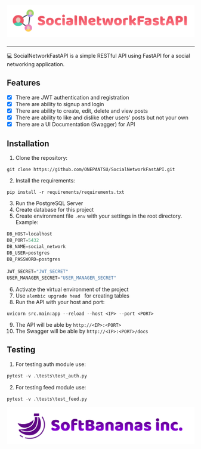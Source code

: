 # ![SocialNetworkFastAPI](/res/img/logo.svg)
___

💻 SocialNetworkFastAPI is a simple RESTful API using FastAPI for a social networking application.

## Features
- [X] There are JWT authentication and registration
- [X] There are ability to signup and login
- [X] There are ability to create, edit, delete and view posts
- [X] There are ability to like and dislike other users’ posts but not your own 
- [X] There are a UI Documentation (Swagger) for API

## Installation
1. Clone the repository: 
```
git clone https://github.com/ONEPANTSU/SocialNetworkFastAPI.git
```
2. Install the requirements:
```
pip install -r requirements/requirements.txt
```
3. Run the PostgreSQL Server
4. Create database for this project
5. Create environment file `.env` with your settings in the root directory. Example:
```python
DB_HOST=localhost
DB_PORT=5432
DB_NAME=social_network
DB_USER=postgres
DB_PASSWORD=postgres

JWT_SECRET="JWT_SECRET"
USER_MANAGER_SECRET="USER_MANAGER_SECRET"
```
6. Activate the virtual environment of the project
7. Use `alembic upgrade head ` for creating tables
8. Run the API with your host and port:
```
uvicorn src.main:app --reload --host <IP> --port <PORT>
``` 
9. The API will be able by `http://<IP>:<PORT>`
10. The Swagger will be able by `http://<IP>:<PORT>/docs`

## Testing
1. For testing auth module use: 
```python
pytest -v .\tests\test_auth.py
```
2. For testing feed module use: 
```python
pytest -v .\tests\test_feed.py
```

![by SoftBannas inc.](https://github.com/ONEPANTSU/ONEPANTSU/blob/main/sbi_logo.svg)
